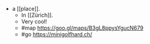 - a [[place]].
  - In [[Zürich]].
  - Very cool!
  - #map https://goo.gl/maps/B3gL8ppysYgucN679
  - #go https://minigolfhard.ch/
